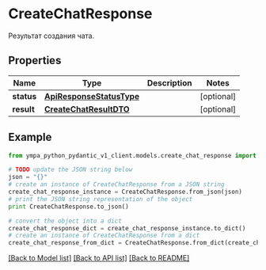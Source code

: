 # CreateChatResponse

Результат создания чата.

## Properties
Name | Type | Description | Notes
------------ | ------------- | ------------- | -------------
**status** | [**ApiResponseStatusType**](ApiResponseStatusType.md) |  | [optional] 
**result** | [**CreateChatResultDTO**](CreateChatResultDTO.md) |  | [optional] 

## Example

```python
from ympa_python_pydantic_v1_client.models.create_chat_response import CreateChatResponse

# TODO update the JSON string below
json = "{}"
# create an instance of CreateChatResponse from a JSON string
create_chat_response_instance = CreateChatResponse.from_json(json)
# print the JSON string representation of the object
print CreateChatResponse.to_json()

# convert the object into a dict
create_chat_response_dict = create_chat_response_instance.to_dict()
# create an instance of CreateChatResponse from a dict
create_chat_response_from_dict = CreateChatResponse.from_dict(create_chat_response_dict)
```
[[Back to Model list]](../README.md#documentation-for-models) [[Back to API list]](../README.md#documentation-for-api-endpoints) [[Back to README]](../README.md)


